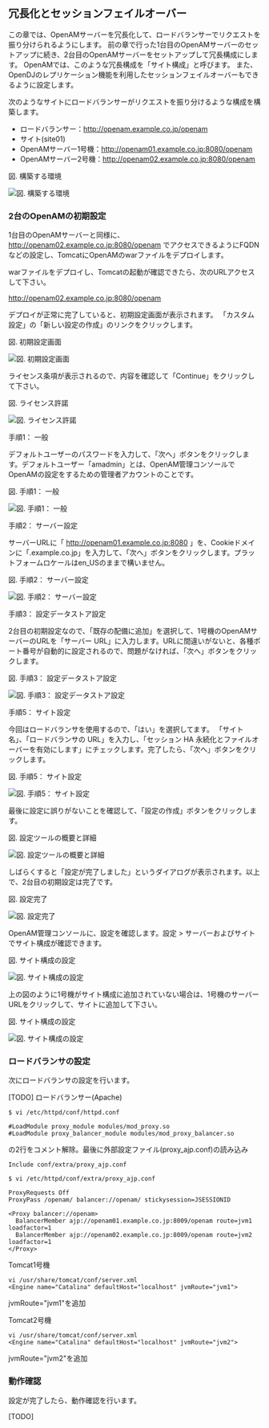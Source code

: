 ## 冗長化とセッションフェイルオーバー

この章では、OpenAMサーバーを冗長化して、ロードバランサーでリクエストを振り分けられるようにします。
前の章で行った1台目のOpenAMサーバーのセットアップに続き、2台目のOpenAMサーバーをセットアップして冗長構成にします。
OpenAMでは、このような冗長構成を「サイト構成」と呼びます。
また、OpenDJのレプリケーション機能を利用したセッションフェイルオーバーもできるように設定します。

次のようなサイトにロードバランサーがリクエストを振り分けるような構成を構築します。

- ロードバランサー：http://openam.example.co.jp/openam
- サイト(site01)
 - OpenAMサーバー1号機：http://openam01.example.co.jp:8080/openam
 - OpenAMサーバー2号機：http://openam02.example.co.jp:8080/openam

図. 構築する環境

![図. 構築する環境](images/site-and-sfo/SFO1.png)

### 2台のOpenAMの初期設定

1台目のOpenAMサーバーと同様に、http://openam02.example.co.jp:8080/openam でアクセスできるようにFQDNなどの設定し、TomcatにOpenAMのwarファイルをデプロイします。

warファイルをデプロイし、Tomcatの起動が確認できたら、次のURLアクセスして下さい。

http://openam02.example.co.jp:8080/openam


デプロイが正常に完了していると、初期設定画面が表示されます。 「カスタム設定」の「新しい設定の作成」のリンクをクリックします。 

図. 初期設定画面

![図. 初期設定画面](images/site-and-sfo/SFO-Step1.png)

ライセンス条項が表示されるので、内容を確認して「Continue」をクリックして下さい。

図. ライセンス許諾

![図. ライセンス許諾](images/site-and-sfo/SFO-Step2.png)

手順1： 一般

デフォルトユーザーのパスワードを入力して、「次へ」ボタンをクリックします。デフォルトユーザー「amadmin」とは、OpenAM管理コンソールでOpenAMの設定をするための管理者アカウントのことです。

図. 手順1： 一般

![図. 手順1： 一般](images/site-and-sfo/SFO-Step3.png)

手順2： サーバー設定

サーバーURLに「 http://openam01.example.co.jp:8080 」を、Cookieドメインに「.example.co.jp」を入力して、「次へ」ボタンをクリックします。プラットフォームロケールはen_USのままで構いません。

図. 手順2： サーバー設定

![図. 手順2： サーバー設定](images/site-and-sfo/SFO-Step5.png)

手順3： 設定データストア設定

2台目の初期設定なので、「既存の配備に追加」を選択して、1号機のOpenAMサーバーのURLを「サーバー URL」に入力します。URLに間違いがないと、各種ポート番号が自動的に設定されるので、問題がなければ、「次へ」ボタンをクリックします。 

図. 手順3： 設定データストア設定

![図. 手順3： 設定データストア設定](images/site-and-sfo/SFO-Step6.png)

手順5： サイト設定

今回はロードバランサを使用するので、「はい」を選択してます。 「サイト名」、「ロードバランサの URL」を入力し、「セッション HA 永続化とファイルオーバーを有効にします」にチェックします。完了したら、「次へ」ボタンをクリックします。

図. 手順5： サイト設定

![図. 手順5： サイト設定](images/site-and-sfo/SFO-Step7.png)

最後に設定に誤りがないことを確認して、「設定の作成」ボタンをクリックします。

図. 設定ツールの概要と詳細

![図. 設定ツールの概要と詳細](images/site-and-sfo/SFO-Step8.png)

しばらくすると「設定が完了しました」というダイアログが表示されます。以上で、2台目の初期設定は完了です。 

図. 設定完了

![図. 設定完了](images/site-and-sfo/SFO-Step9.png)

OpenAM管理コンソールに、設定を確認します。設定 > サーバーおよびサイト でサイト構成が確認できます。

図. サイト構成の設定

![図. サイト構成の設定](images/site-and-sfo/SFO-Step10.png)

上の図のように1号機がサイト構成に追加されていない場合は、1号機のサーバー URLをクリックして、サイトに追加して下さい。

図. サイト構成の設定

![図. サイト構成の設定](images/site-and-sfo/SFO-Step11.png)

### ロードバランサの設定

次にロードバランサの設定を行います。

[TODO] 
ロードバランサー(Apache)

```
$ vi /etc/httpd/conf/httpd.conf

#LoadModule proxy_module modules/mod_proxy.so
#LoadModule proxy_balancer_module modules/mod_proxy_balancer.so
```

の2行をコメント解除。最後に外部設定ファイル(proxy_ajp.conf)の読み込み

```
Include conf/extra/proxy_ajp.conf
```

```
$ vi /etc/httpd/conf/extra/proxy_ajp.conf

ProxyRequests Off
ProxyPass /openam/ balancer://openam/ stickysession=JSESSIONID

<Proxy balancer://openam>
  BalancerMember ajp://openam01.example.co.jp:8009/openam route=jvm1 loadfactor=1
  BalancerMember ajp://openam02.example.co.jp:8009/openam route=jvm2 loadfactor=1
</Proxy>
```


Tomcat1号機

```
vi /usr/share/tomcat/conf/server.xml
<Engine name="Catalina" defaultHost="localhost" jvmRoute="jvm1">
```
jvmRoute="jvm1"を追加

Tomcat2号機

```
vi /usr/share/tomcat/conf/server.xml
<Engine name="Catalina" defaultHost="localhost" jvmRoute="jvm2">
```

jvmRoute="jvm2"を追加

### 動作確認

設定が完了したら、動作確認を行います。

[TODO] 
